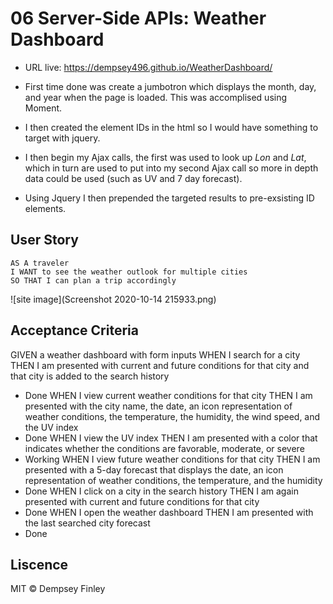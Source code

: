 # 06 Server-Side APIs: Weather Dashboard
* URL live: https://dempsey496.github.io/WeatherDashboard/

* First time done was create a jumbotron which displays the month, day, and year when the page is loaded. This was accomplised using Moment.

* I then created the element IDs in the html so I would have something to target with jquery.

* I then begin my Ajax calls, the first was used to look up _Lon_ and _Lat_, which in turn are used to put into my second Ajax call so more in depth data could be used (such as UV and 7 day forecast).

* Using Jquery I then prepended the targeted results to pre-exsisting ID elements.

## User Story

```
AS A traveler
I WANT to see the weather outlook for multiple cities
SO THAT I can plan a trip accordingly
```
![site image](Screenshot 2020-10-14 215933.png)

## Acceptance Criteria

GIVEN a weather dashboard with form inputs
WHEN I search for a city
THEN I am presented with current and future conditions for that city and that city is added to the search history
* Done 
WHEN I view current weather conditions for that city
THEN I am presented with the city name, the date, an icon representation of weather conditions, the temperature, the humidity, the wind speed, and the UV index
* Done
WHEN I view the UV index
THEN I am presented with a color that indicates whether the conditions are favorable, moderate, or severe
* Working
WHEN I view future weather conditions for that city
THEN I am presented with a 5-day forecast that displays the date, an icon representation of weather conditions, the temperature, and the humidity
* Done
WHEN I click on a city in the search history
THEN I am again presented with current and future conditions for that city
* Done
WHEN I open the weather dashboard
THEN I am presented with the last searched city forecast
* Done

## Liscence 

MIT © Dempsey Finley